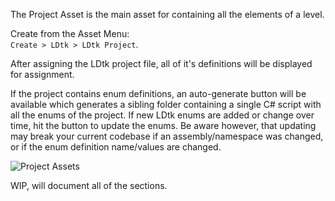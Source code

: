 The Project Asset is the main asset for containing all the elements of a level.

Create from the Asset Menu:  
`Create > LDtk > LDtk Project`.  

After assigning the LDtk project file, all of it's definitions will be displayed for assignment.  

If the project contains enum definitions, an auto-generate button will be available which generates a sibling folder containing a single C# script with all the enums of the project. 
If new LDtk enums are added or change over time, hit the button to update the enums. Be aware however, that updating may break your current codebase if an assembly/namespace was changed, or if the enum definition name/values are changed.

![Project Assets](~/images/unity/inspector/ProjectAsset.png)  


WIP, will document all of the sections.